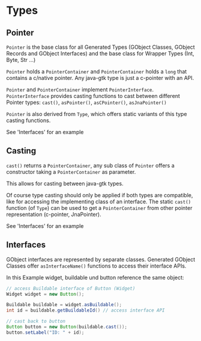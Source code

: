 # Types

## Pointer

`Pointer` is the base class for all Generated Types (GObject Classes, GObject Records and GObject Interfaces) and
the base class for Wrapper Types (Int, Byte, Str ...)

`Pointer` holds a `PointerContainer` and `PointerContainer` holds a `long` that contains a c/native pointer.
Any java-gtk type is just a c-pointer with an API.

`Pointer` and `PointerContainer` implement `PointerInterface`. `PointerInterface` provides casting functions
to cast between different Pointer types: `cast()`, `asPointer()`, `asCPointer()`, `asJnaPointer()`

`Pointer` is also derived from `Type`, which offers static variants of this type casting functions.

See 'Interfaces' for an example

## Casting

`cast()` returns a `PointerContainer`, any sub class of `Pointer` offers a constructor taking a `PointerContainer` as
parameter.

This allows for casting between java-gtk types.

Of course type casting should only be applied if both types are compatible, like for accessing the implementing class
of an interface. The static `cast()` function (of `Type`) can be used to get a `PointerContainer` from other pointer representation (c-pointer, JnaPointer).

See 'Interfaces' for an example

## Interfaces

GObject interfaces are represented by separate classes. Generated GObject Classes offer `asInterfaceName()` functions to 
access their interface APIs.

In this Example widget, buildable und button reference the same object:

```java
// access Buildable interface of Button (Widget)
Widget widget = new Button();

Buildable buildable = widget.asBuildable();
int id = buildable.getBuildableId() // access interface API

// cast back to button
Button button = new Button(buildable.cast());
button.setLabel("ID: " + id);
```
